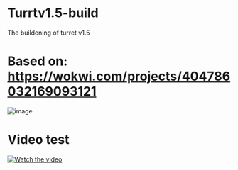 # Turrtv1.5-build
The buildening of turret v1.5
# Based on: https://wokwi.com/projects/404786032169093121
![image](https://github.com/user-attachments/assets/e8a810de-c9e6-4998-a47d-f114527c0909)
# Video test
[![Watch the video](https://img.youtube.com/vi/Chyrm6AnAok/0.jpg)](https://www.youtube.com/watch?v=Chyrm6AnAok)
